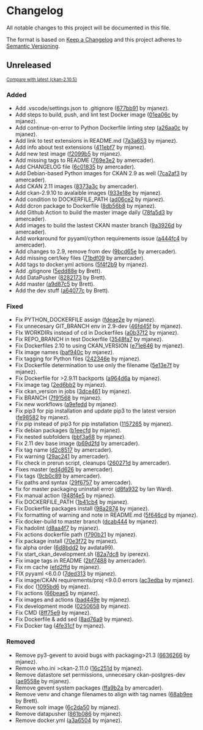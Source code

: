 # Changelog

All notable changes to this project will be documented in this file.

The format is based on [Keep a Changelog](http://keepachangelog.com/en/1.0.0/)
and this project adheres to [Semantic Versioning](http://semver.org/spec/v2.0.0.html).

<!-- insertion marker -->
## Unreleased

<small>[Compare with latest (ckan-2.10.5)](https://github.com/mjanez/ckan-docker-spatial/compare/ckan-2.10.5...ckan-2.11)</small>

### Added

- Add .vscode/settings.json to .gitignore ([677bb91](https://github.com/mjanez/ckan-docker-spatial/commit/677bb9142f55dcc043581b7f764c4d5bc38ce898) by mjanez).
- Add steps to build, push, and lint test Docker image ([01ea06c](https://github.com/mjanez/ckan-docker-spatial/commit/01ea06cead97f2081143aee6916ea2a075f694b0) by mjanez).
- Add continue-on-error to Python Dockerfile linting step ([a26aa0c](https://github.com/mjanez/ckan-docker-spatial/commit/a26aa0c1997f6bc79f68a5524b307ad4e352defd) by mjanez).
- Add link to test extensions in README.md ([7a3a653](https://github.com/mjanez/ckan-docker-spatial/commit/7a3a653c5d70fe57de10e28e8a8aa38440ed4bab) by mjanez).
- Add info about test extensions ([411ebf7](https://github.com/mjanez/ckan-docker-spatial/commit/411ebf7f22f6cd05cb3b43a550c87e7f9e7dd62b) by mjanez).
- Add new test image ([f2099b5](https://github.com/mjanez/ckan-docker-spatial/commit/f2099b5d4c4f9897d685ec9187165f7be910e1ed) by mjanez).
- Add missing tags to README ([769e3e2](https://github.com/mjanez/ckan-docker-spatial/commit/769e3e290bf218c07c8b67947dfd50ab9ae5b216) by amercader).
- Add CHANGELOG file ([6c01835](https://github.com/mjanez/ckan-docker-spatial/commit/6c01835d913e6b180e13927226743f86af4eaf4d) by amercader).
- Add Debian-based Python images for CKAN 2.9 as well ([7ca2af3](https://github.com/mjanez/ckan-docker-spatial/commit/7ca2af3c2ba2bb7401f1e383ed36ccf1f494ab02) by amercader).
- Add CKAN 2.11 images ([8373a3c](https://github.com/mjanez/ckan-docker-spatial/commit/8373a3cdc10704faa05e99964c099f1af3f6dd7b) by amercader).
- Add ckan-2.9.10 to avalaible images ([933e18e](https://github.com/mjanez/ckan-docker-spatial/commit/933e18e0231b8f10c69aa1d68401afa57eda7965) by mjanez).
- Add condition to DOCKERFILE_PATH ([ad06ce2](https://github.com/mjanez/ckan-docker-spatial/commit/ad06ce248dd1081d5b6f745667890cb3c7655804) by mjanez).
- Add dcron package to Dockerfile ([8db56b8](https://github.com/mjanez/ckan-docker-spatial/commit/8db56b8e9816276cafaf746d41b2991bdf30778b) by mjanez).
- Add Github Action to build the master image daily ([78fa5d3](https://github.com/mjanez/ckan-docker-spatial/commit/78fa5d306cd24cda63cfea3172b7d02cf44c33a5) by amercader).
- Add images to build the lastest CKAN master branch ([9a3926d](https://github.com/mjanez/ckan-docker-spatial/commit/9a3926d90bf24c73713a2030c257cd8e384ebd8c) by amercader).
- Add workaround for pyyaml/cython requirements issue ([a444fc4](https://github.com/mjanez/ckan-docker-spatial/commit/a444fc40d0b0011364e84f1ce00e3f855d8ba81b) by amercader).
- Add changes to 2.9, remove from dev ([9bcd65e](https://github.com/mjanez/ckan-docker-spatial/commit/9bcd65ee7c1eaf4eb2944c9a9f6322bebd455654) by amercader).
- Add missing cert/key files ([71bdf09](https://github.com/mjanez/ckan-docker-spatial/commit/71bdf09e5b54a77c961a3cff9e22b0e74e7aef66) by amercader).
- Add tags to docker.yml actions ([5f4f2b9](https://github.com/mjanez/ckan-docker-spatial/commit/5f4f2b9fe003d11e478613a90d1f574d82112a8e) by mjanez).
- Add .gitignore ([5edd88e](https://github.com/mjanez/ckan-docker-spatial/commit/5edd88e241e6d7f6fdd4762fe4fa5a326f990bdd) by Brett).
- Add DataPusher ([8282173](https://github.com/mjanez/ckan-docker-spatial/commit/82821733cfd4048db268cc652075a062d7b808cf) by Brett).
- Add master ([a9d87c5](https://github.com/mjanez/ckan-docker-spatial/commit/a9d87c599484ebc14b959d8be3013dd7279dfd04) by Brett).
- Add the dev stuff ([a64077c](https://github.com/mjanez/ckan-docker-spatial/commit/a64077c3a2e98e1821cd39bc73b962704f79c1b2) by Brett).

### Fixed

- Fix PYTHON_DOCKERFILE assign ([fdeae2e](https://github.com/mjanez/ckan-docker-spatial/commit/fdeae2e42d7e8c2d6e71d71e3efc49495dfbd2d3) by mjanez).
- Fix unnecesary GIT_BRANCH env in 2.9-dev ([46fd45f](https://github.com/mjanez/ckan-docker-spatial/commit/46fd45f3623e0fdc59175d940493f1c7d867e926) by mjanez).
- FIx WORKDIRs instead of cd in Dockerfiles ([a0b37f2](https://github.com/mjanez/ckan-docker-spatial/commit/a0b37f2ebf477aab70d704355f873ffb1e75fd72) by mjanez).
- Fix REPO_BRANCH in test Dockerfile ([3548fa7](https://github.com/mjanez/ckan-docker-spatial/commit/3548fa77e58386cd33fa3f674d8a5036881e844a) by mjanez).
- Fix Dockerfiles 2.10 to using CKAN_VERSION ([e71e646](https://github.com/mjanez/ckan-docker-spatial/commit/e71e646e05c5f3a266b456a00d5a57862093e6ec) by mjanez).
- FIx image names ([baf940c](https://github.com/mjanez/ckan-docker-spatial/commit/baf940c444b63f050ae548e20998272eca9667fe) by mjanez).
- Fix tagging for Python files ([242346e](https://github.com/mjanez/ckan-docker-spatial/commit/242346e65cb679bca87f6fd6ecd298b1b67aab34) by mjanez).
- Fix Dockerfile determination to use only the filename ([5e13e7f](https://github.com/mjanez/ckan-docker-spatial/commit/5e13e7f79fc6c4d80dc3ae65fe0883dba6d9e410) by mjanez).
- Fix Dockerfile for >2.9.11 backports ([a964d6a](https://github.com/mjanez/ckan-docker-spatial/commit/a964d6ae434198f44b38deb74f2088cc2f6ee9d9) by mjanez).
- Fix image tag ([2ed6bb2](https://github.com/mjanez/ckan-docker-spatial/commit/2ed6bb2c0a94bcfda40d799147e02704f70f2070) by mjanez).
- Fix ckan_version in jobs ([3dce461](https://github.com/mjanez/ckan-docker-spatial/commit/3dce461bfea76a0911859c0403cdd33a51c23532) by mjanez).
- Fix BRANCH ([7f91568](https://github.com/mjanez/ckan-docker-spatial/commit/7f915683533a0393733020f219250e8b0d14cbcf) by mjanez).
- Fix new workflows ([a9efedd](https://github.com/mjanez/ckan-docker-spatial/commit/a9efedd14dbe97403a7f5baa309ad8c89025c4e8) by mjanez).
- Fix pip3 for pip installation and update pip3 to the latest version ([fe98582](https://github.com/mjanez/ckan-docker-spatial/commit/fe985828894785622c9169e5a5a25ccf6ea3ab13) by mjanez).
- Fix pip instead of pip3 for pip installation ([1157265](https://github.com/mjanez/ckan-docker-spatial/commit/1157265347f569b4f6e06519c2a301c1e39baace) by mjanez).
- Fix debian packages ([b1eecfd](https://github.com/mjanez/ckan-docker-spatial/commit/b1eecfde33ac242c50f2abccad81a8aee139beb5) by mjanez).
- Fix nested subfolders ([bbf3a68](https://github.com/mjanez/ckan-docker-spatial/commit/bbf3a68fbdb4dff49a4f58b79f35d72be01f047e) by mjanez).
- Fix 2.11 dev base image ([b69d2fd](https://github.com/mjanez/ckan-docker-spatial/commit/b69d2fdd70016627fad6bcbb43f1dec255caf0de) by amercader).
- Fix tag name ([d2c8517](https://github.com/mjanez/ckan-docker-spatial/commit/d2c851730aade4a9b5998689b3b2b5d105e7a5f4) by amercader).
- Fix warning ([29ac241](https://github.com/mjanez/ckan-docker-spatial/commit/29ac2414e038e768eae7781fbf12566cd44e4923) by amercader).
- Fix check in prerun script, cleanups ([260271d](https://github.com/mjanez/ckan-docker-spatial/commit/260271d29eaaf428576a2c07dde14634a497f524) by amercader).
- Fixes master ([ed4d626](https://github.com/mjanez/ckan-docker-spatial/commit/ed4d626939fb17266230db4ee830414e4b5f1694) by amercader).
- Fix tags ([9cb0c89](https://github.com/mjanez/ckan-docker-spatial/commit/9cb0c895a88d3e31a18fca4f9ecbbddd70db18c6) by amercader).
- Fix paths and syntax ([29f6757](https://github.com/mjanez/ckan-docker-spatial/commit/29f67571e02c6daf87342d53f7a705031636538a) by amercader).
- fix for master packaging uninstall error ([d8fa932](https://github.com/mjanez/ckan-docker-spatial/commit/d8fa9324d9b8dfdef034cf5815ba46ef43fc9dd4) by Ian Ward).
- Fix manual action ([948f4e5](https://github.com/mjanez/ckan-docker-spatial/commit/948f4e50faa96abc43ca857fe1543a71ac9caa3b) by mjanez).
- Fix DOCKERFILE_PATH ([1b41cb4](https://github.com/mjanez/ckan-docker-spatial/commit/1b41cb41ac21eb08e69302c9b15cf69b92966e29) by mjanez).
- Fix Dockerfile packages install ([98a2874](https://github.com/mjanez/ckan-docker-spatial/commit/98a2874f2e291797c50dce218aec119a9b74b997) by mjanez).
- Fix formatting of warning and note in README.md ([5f646cd](https://github.com/mjanez/ckan-docker-spatial/commit/5f646cde46c9ab6d14e990104d655d383cea59f5) by mjanez).
- Fix docker-build to master branch ([dcab444](https://github.com/mjanez/ckan-docker-spatial/commit/dcab444e28182f9af6a289fd0ce5fc411fc7d9a9) by mjanez).
- Fix hadolint ([d8aa4f7](https://github.com/mjanez/ckan-docker-spatial/commit/d8aa4f70ca483ecabfbb8b964ab3164ea62068d7) by mjanez).
- Fix actions dockerfile path ([f790b21](https://github.com/mjanez/ckan-docker-spatial/commit/f790b21934a5b7d84eead12da61025e546f25018) by mjanez).
- Fix package install ([70e3f72](https://github.com/mjanez/ckan-docker-spatial/commit/70e3f724b4dfebb5ba95c37a994b8bfa702033c4) by mjanez).
- fix alpha order ([6d8bdd2](https://github.com/mjanez/ckan-docker-spatial/commit/6d8bdd2ef1b3af23971bd507d719bbd791c5ac38) by avdata99).
- Fix start_ckan_development.sh ([82a7dc8](https://github.com/mjanez/ckan-docker-spatial/commit/82a7dc8d6fdc17040d8fa62e977ed299238b39f1) by iperezx).
- Fix image tags in README ([2bf7488](https://github.com/mjanez/ckan-docker-spatial/commit/2bf748879213b29214e715ed7748e738f965c5ff) by amercader).
- Fix rm cache ([efd2ffd](https://github.com/mjanez/ckan-docker-spatial/commit/efd2ffd2a76f18f809bd2252725f98777a8c6df7) by mjanez).
- FIX pyyaml <6.0.0 ([7ded313](https://github.com/mjanez/ckan-docker-spatial/commit/7ded313ac14ce6399f7eb7dc0e65e95780c437c3) by mjanez).
- Fix image/CKAN requirements/proj <9.0.0 errors ([ac3edba](https://github.com/mjanez/ckan-docker-spatial/commit/ac3edba8db9f66e6718581e8b8de37697795ffe9) by mjanez).
- Fix doc ([1095bd6](https://github.com/mjanez/ckan-docker-spatial/commit/1095bd699ee450366169f34dc5ff07faed7cdfb3) by mjanez).
- Fix actions ([66beae5](https://github.com/mjanez/ckan-docker-spatial/commit/66beae51d1c11192899c53956fbcff4210a218ca) by mjanez).
- Fix images and actions ([bad449e](https://github.com/mjanez/ckan-docker-spatial/commit/bad449e7630d94c1030815fcd40869d6f0722795) by mjanez).
- Fix development mode ([0250658](https://github.com/mjanez/ckan-docker-spatial/commit/025065814443623c75a62f92af457b9dd332a2c2) by mjanez).
- Fix CMD ([8ff75e9](https://github.com/mjanez/ckan-docker-spatial/commit/8ff75e9d547b2bba1f216111dcc1934a579a9228) by mjanez).
- Fix Dockerfile & add sed ([8ad76a9](https://github.com/mjanez/ckan-docker-spatial/commit/8ad76a90ba0430930e451491b366fa3539588436) by mjanez).
- Fix Docker tag ([4fe31cf](https://github.com/mjanez/ckan-docker-spatial/commit/4fe31cf7d01d64d4a10685a5c9d4b50c65b31cd3) by mjanez).

### Removed

- Remove py3-gevent to avoid bugs with packaging>21.3 ([6636266](https://github.com/mjanez/ckan-docker-spatial/commit/6636266a66a2427cc82f6b6b1255ca5915cd80e0) by mjanez).
- Remove who.ini >ckan-2.11.0 ([16c251d](https://github.com/mjanez/ckan-docker-spatial/commit/16c251d47c35c1e26e871fcdef04c7e9e864fe4d) by mjanez).
- Remove datastore set permissions, unnecesary ckan-postgres-dev ([ae9558e](https://github.com/mjanez/ckan-docker-spatial/commit/ae9558ecd97e0a1c317c8abd33b29462bcfcbfb4) by mjanez).
- Remove gevent system packages ([ffa9b2a](https://github.com/mjanez/ckan-docker-spatial/commit/ffa9b2a09f2a406bf38ca8afa2303bd04a51f8be) by amercader).
- Remove venv and change filenames to align with tag names ([68ab9ee](https://github.com/mjanez/ckan-docker-spatial/commit/68ab9ee643f18d8d44899ea2597f22bc71349d29) by Brett).
- Remove solr image ([6c2da50](https://github.com/mjanez/ckan-docker-spatial/commit/6c2da50614333d932e2967af58ff35b95f818580) by mjanez).
- Remove datapusher ([861b086](https://github.com/mjanez/ckan-docker-spatial/commit/861b08699e65f8cac75d9d8520721f89a58b29ab) by mjanez).
- Remove docker.yml ([a3a6504](https://github.com/mjanez/ckan-docker-spatial/commit/a3a650416328ffce5ad684ed6de8e34bc8f111c4) by mjanez).

<!-- insertion marker -->
